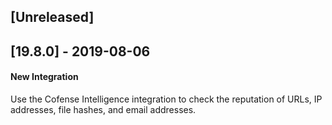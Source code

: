 ## [Unreleased]


## [19.8.0] - 2019-08-06
#### New Integration
Use the Cofense Intelligence integration to check the reputation of URLs, IP addresses, file hashes, and email addresses.